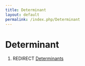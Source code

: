 ```yaml
---
title: Determinant
layout: default
permalink: /index.php/Determinant
---
```


# Determinant

1. REDIRECT [Determinants](Determinants)